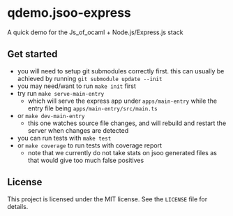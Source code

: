 # qdemo.jsoo-express

A quick demo for the Js_of_ocaml + Node.js/Express.js stack

## Get started
- you will need to setup git submodules correctly first.
  this can usually be achieved by running `git submodule update --init`
- you may need/want to run `make init` first
- try run `make serve-main-entry`
  - which will serve the express app under `apps/main-entry`
    while the entry file being `apps/main-entry/src/main.ts`
- or `make dev-main-entry`
  - this one watches source file changes, and will rebuild and restart the
    server when changes are detected
- you can run tests with `make test`
- or `make coverage` to run tests with coverage report
  - note that we currently do not take stats on jsoo generated files
    as that would give too much false positives

## License
This project is licensed under the MIT license.
See the `LICENSE` file for details.
